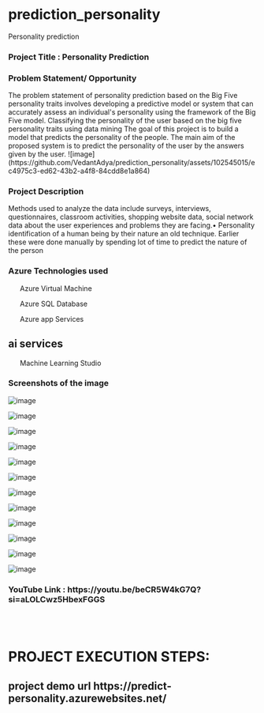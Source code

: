 # prediction_personality

Personality prediction 

<h3>Project Title : Personality Prediction</h3>

<h3>Problem Statement/ Opportunity</h3>
<p>The problem statement of personality prediction based on the Big Five personality traits involves developing a predictive model or system that can accurately assess an individual's personality using the framework of the Big Five model.
Classifying the personality of the user based on the big five personality traits using data mining 
The goal of this project is to build a model that predicts the personality of the people.  The main aim of the proposed system is to predict the personality of the user by the answers given by the user. 
![image](https://github.com/VedantAdya/prediction_personality/assets/102545015/ec4975c3-ed62-43b2-a4f8-84cdd8e1a864)
</p>

<h3>Project Description</h3>
<p>	Methods used to analyze the data include surveys, interviews, questionnaires, classroom activities, shopping website data, social network data about the user experiences and problems they are facing.•	Personality identification of a human being by their nature an old technique. Earlier these were done manually by spending lot of time to predict the nature of the person</p>


<h3>Azure Technologies used</h3>
<ul>Azure Virtual Machine</ul>
<ul>Azure SQL Database</ul>
<ul>Azure app Services</ul>
<h2>ai services</h2>
<ul>Machine Learning Studio</ul>

<h3>Screenshots of the image</h3>

![image](https://github.com/VedantAdya/prediction_personality/assets/102545015/983e3589-64da-469e-8812-c147128fbc18)

![image](https://github.com/VedantAdya/prediction_personality/assets/102545015/e116d8f1-dd62-49bc-93d6-62f3be58fb47)

![image](https://github.com/VedantAdya/prediction_personality/assets/102545015/48885717-e9fe-42ce-9588-5b4d2086a2d9)

![image](https://github.com/VedantAdya/prediction_personality/assets/102545015/ab195565-44f8-4278-a735-2c8d98800aa9)

![image](https://github.com/VedantAdya/prediction_personality/assets/102545015/4d73a7bb-5351-4721-a233-0a7bd9f507d0)

![image](https://github.com/VedantAdya/prediction_personality/assets/102545015/3b7aa8fd-f103-4f96-a56d-61d612b1bf0e)

![image](https://github.com/VedantAdya/prediction_personality/assets/102545015/f326533c-bd19-445c-9123-e224cd283c6c)

![image](https://github.com/VedantAdya/prediction_personality/assets/102545015/cb3e2c9c-e630-4ca4-b946-5c7df2eb3d56)

![image](https://github.com/VedantAdya/prediction_personality/assets/102545015/2e4d665f-02bb-41f8-a560-5f2a3b05e3ff)


![image](https://github.com/VedantAdya/prediction_personality/assets/102545015/fd7d0c79-1f11-44f6-b1c3-6cc2b749728e)

![image](https://github.com/VedantAdya/prediction_personality/assets/102545015/4351ee25-ad7b-4315-810d-d8129cca1a57)

![image](https://github.com/VedantAdya/prediction_personality/assets/102545015/1a061206-aa54-4e8b-8cc9-65eaf349c811)

<h3>YouTube Link : https://youtu.be/beCR5W4kG7Q?si=aLOLCwz5HbexFGGS</h3>
<br>
<br>
<h1>PROJECT EXECUTION STEPS:</h1>
<h2>project demo url https://predict-personality.azurewebsites.net/</h2>
